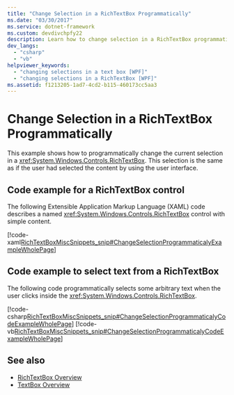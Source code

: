 ```yaml
---
title: "Change Selection in a RichTextBox Programmatically"
ms.date: "03/30/2017"
ms.service: dotnet-framework
ms.custom: devdivchpfy22
description: Learn how to change selection in a RichTextBox programmatically.
dev_langs: 
  - "csharp"
  - "vb"
helpviewer_keywords: 
  - "changing selections in a text box [WPF]"
  - "changing selections in a RichTextBox [WPF]"
ms.assetid: f1213205-1ad7-4cd2-b115-460173cc5aa3
---
```

# Change Selection in a RichTextBox Programmatically

This example shows how to programmatically change the current selection in a <xref:System.Windows.Controls.RichTextBox>. This selection is the same as if the user had selected the content by using the user interface.

## Code example for a RichTextBox control

The following Extensible Application Markup Language (XAML) code describes a named <xref:System.Windows.Controls.RichTextBox> control with simple content.

[!code-xaml[RichTextBoxMiscSnippets_snip#ChangeSelectionProgrammaticalyExampleWholePage](~/samples/snippets/csharp/VS_Snippets_Wpf/RichTextBoxMiscSnippets_snip/CSharp/ChangeSelectionProgrammaticaly.xaml#changeselectionprogrammaticalyexamplewholepage)]

## Code example to select text from a RichTextBox

The following code programmatically selects some arbitrary text when the user clicks inside the <xref:System.Windows.Controls.RichTextBox>.

[!code-csharp[RichTextBoxMiscSnippets_snip#ChangeSelectionProgrammaticalyCodeExampleWholePage](~/samples/snippets/csharp/VS_Snippets_Wpf/RichTextBoxMiscSnippets_snip/CSharp/ChangeSelectionProgrammaticaly.xaml.cs#changeselectionprogrammaticalycodeexamplewholepage)]
[!code-vb[RichTextBoxMiscSnippets_snip#ChangeSelectionProgrammaticalyCodeExampleWholePage](~/samples/snippets/visualbasic/VS_Snippets_Wpf/RichTextBoxMiscSnippets_snip/VisualBasic/ChangeSelectionProgrammaticaly.xaml.vb#changeselectionprogrammaticalycodeexamplewholepage)]

## See also

- [RichTextBox Overview](richtextbox-overview.md)
- [TextBox Overview](textbox-overview.md)
